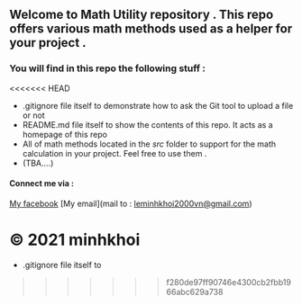 ## Welcome to Math Utility repository . This repo offers various math methods used as a helper for your project . 

### You will find in this repo the following stuff :
<<<<<<< HEAD
* .gitignore file itself to demonstrate how to ask the Git tool to upload a file or not 
* README.md file itself to show  the contents of this repo. It acts as a homepage of this repo
* All of math methods located in the *src* folder to support for the math calculation in your project.
Feel free to use them .
* (TBA....)

#### Connect me via : 
[My facebook](https://facebook.com/minhkhoi.bits)
[My email](mail to : leminhkhoi2000vn@gmail.com)

© 2021 minhkhoi
=======
* .gitignore file itself to
>>>>>>> f280de97ff90746e4300cb2fbb1966abc629a738
